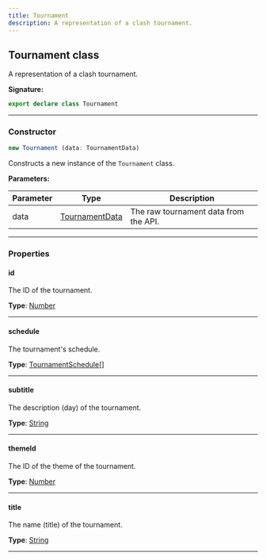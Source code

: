 ```yaml
---
title: Tournament
description: A representation of a clash tournament.
---
```


## Tournament class

A representation of a clash tournament.

**Signature:**

```ts
export declare class Tournament 
```

---

### Constructor

```ts
new Tournament (data: TournamentData)
```

Constructs a new instance of the `Tournament` class.

**Parameters:**

| Parameter | Type | Description |
| --------- | ---- | ----------- |
| data | [TournamentData](/shieldbow/api/TournamentData.md) | The raw tournament data from the API. |
---

### Properties

#### id

The ID of the tournament.



**Type**: [Number](https://developer.mozilla.org/en-US/docs/Web/JavaScript/Reference/Global_Objects/Number)

---

#### schedule

The tournament's schedule.



**Type**: [TournamentSchedule](/shieldbow/api/TournamentSchedule.md)[]

---

#### subtitle

The description (day) of the tournament.



**Type**: [String](https://developer.mozilla.org/en-US/docs/Web/JavaScript/Reference/Global_Objects/String)

---

#### themeId

The ID of the theme of the tournament.



**Type**: [Number](https://developer.mozilla.org/en-US/docs/Web/JavaScript/Reference/Global_Objects/Number)

---

#### title

The name (title) of the tournament.



**Type**: [String](https://developer.mozilla.org/en-US/docs/Web/JavaScript/Reference/Global_Objects/String)

---

